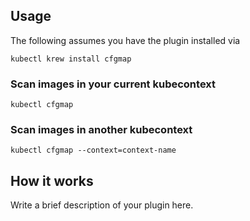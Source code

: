 
## Usage
The following assumes you have the plugin installed via

```shell
kubectl krew install cfgmap
```

### Scan images in your current kubecontext

```shell
kubectl cfgmap
```

### Scan images in another kubecontext

```shell
kubectl cfgmap --context=context-name
```

## How it works
Write a brief description of your plugin here.